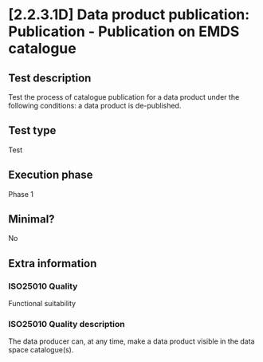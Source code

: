 
# [2.2.3.1D] Data product publication: Publication - Publication on EMDS catalogue
 
## Test description
Test the process of catalogue publication for a data product under the following conditions: a data product is de-published.
 
## Test type
Test
 
## Execution phase
Phase 1
 
## Minimal?
No
 
## Extra information
### ISO25010 Quality
Functional suitability
### ISO25010 Quality description
The data producer can, at any time, make a data product visible in the data space catalogue(s).
    